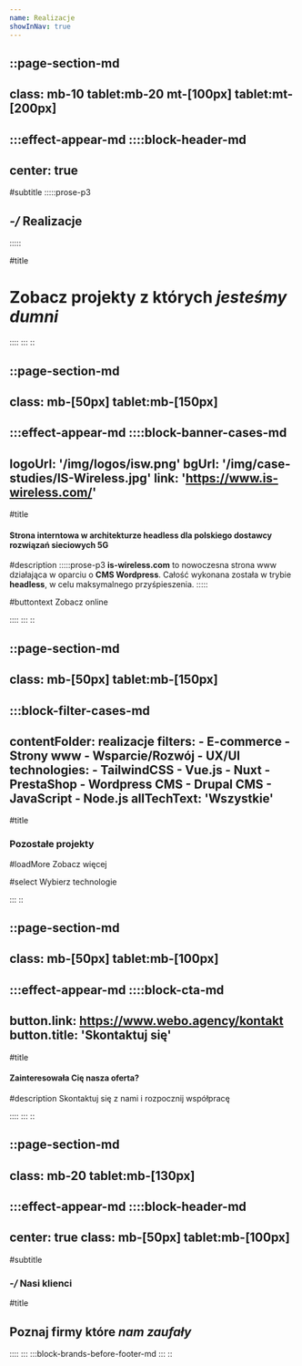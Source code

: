 ```yaml
---
name: Realizacje
showInNav: true
---
```

::page-section-md
---
class:  mb-10 tablet:mb-20 mt-[100px] tablet:mt-[200px]
---
:::effect-appear-md
::::block-header-md
---
center: true
---

#subtitle
:::::prose-p3 
## *-/* Realizacje 
:::::

#title
# Zobacz projekty z których *jesteśmy dumni*

::::
:::
::


::page-section-md
---
class: mb-[50px] tablet:mb-[150px]
---
:::effect-appear-md
::::block-banner-cases-md
---
logoUrl: '/img/logos/isw.png'
bgUrl: '/img/case-studies/IS-Wireless.jpg'
link: 'https://www.is-wireless.com/'
---

#title
#### Strona interntowa w architekturze headless dla polskiego dostawcy rozwiązań sieciowych 5G

#description
:::::prose-p3
**is-wireless.com** to nowoczesna strona www działająca w oparciu o **CMS Wordpress**. Całość wykonana została w trybie **headless**, w celu maksymalnego przyśpieszenia.
:::::

#buttontext
Zobacz online

::::
:::
::




::page-section-md
---
class: mb-[50px] tablet:mb-[150px]
---

:::block-filter-cases-md
---
contentFolder: realizacje
filters:
    - E-commerce
    - Strony www
    - Wsparcie/Rozwój
    - UX/UI
technologies:
    - TailwindCSS
    - Vue.js
    - Nuxt
    - PrestaShop
    - Wordpress CMS
    - Drupal CMS
    - JavaScript
    - Node.js
allTechText: 'Wszystkie'
---

#title
### Pozostałe projekty

#loadMore
Zobacz więcej

#select
Wybierz technologie



:::
::

::page-section-md
---
class: mb-[50px] tablet:mb-[100px]
---
:::effect-appear-md
::::block-cta-md
---
button.link: https://www.webo.agency/kontakt
button.title: 'Skontaktuj się'
---

#title
#### Zainteresowała Cię nasza oferta?

#description
Skontaktuj się z nami i rozpocznij współpracę


::::
:::
::

::page-section-md
---
class: mb-20 tablet:mb-[130px]
---
:::effect-appear-md
::::block-header-md
---
center: true
class: mb-[50px] tablet:mb-[100px]
---

#subtitle
### *-/* Nasi klienci

#title
## Poznaj firmy które *nam zaufały*

::::
:::
:::block-brands-before-footer-md
:::
::